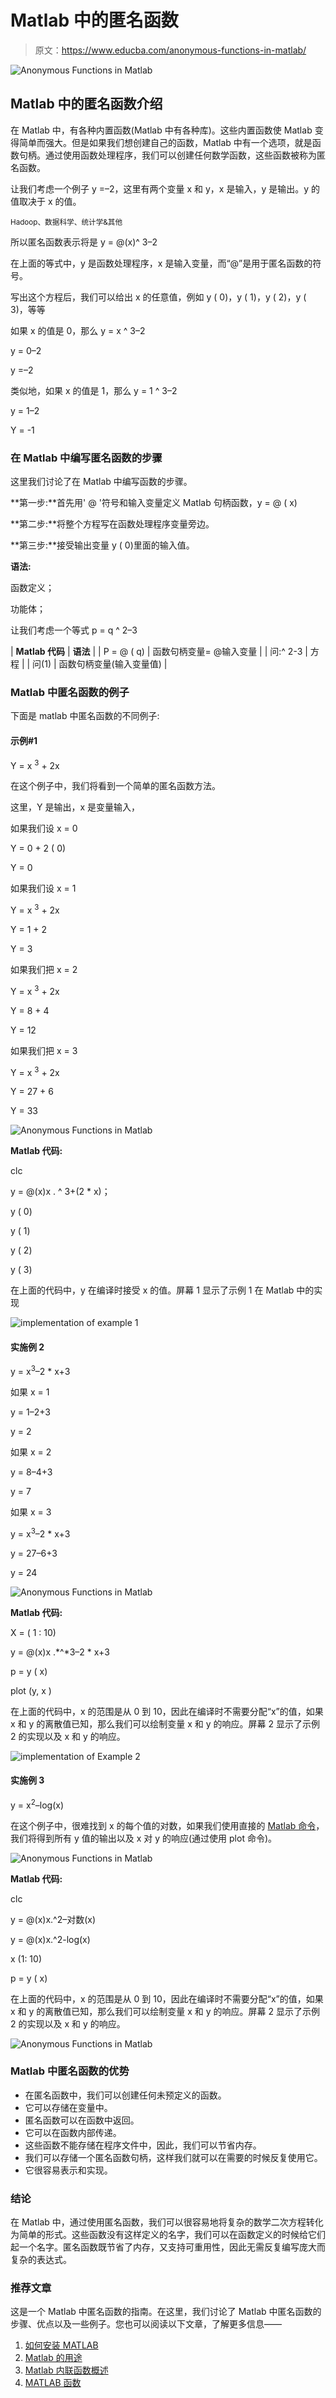 # Matlab 中的匿名函数

> 原文：<https://www.educba.com/anonymous-functions-in-matlab/>

![Anonymous Functions in Matlab](img/9513ef592b740c2d2f2db2a684535684.png)



## Matlab 中的匿名函数介绍

在 Matlab 中，有各种内置函数(Matlab 中有各种库)。这些内置函数使 Matlab 变得简单而强大。但是如果我们想创建自己的函数，Matlab 中有一个选项，就是函数句柄。通过使用函数处理程序，我们可以创建任何数学函数，这些函数被称为匿名函数。

让我们考虑一个例子 y =–2，这里有两个变量 x 和 y，x 是输入，y 是输出。y 的值取决于 x 的值。

<small>Hadoop、数据科学、统计学&其他</small>

所以匿名函数表示将是 y = @(x)^ 3–2

在上面的等式中，y 是函数处理程序，x 是输入变量，而“@”是用于匿名函数的符号。

写出这个方程后，我们可以给出 x 的任意值，例如 y ( 0)，y ( 1)，y ( 2)，y ( 3)，等等

如果 x 的值是 0，那么 y = x ^ 3–2

y = 0–2

y =–2

类似地，如果 x 的值是 1，那么 y = 1 ^ 3–2

y = 1–2

Y = -1

### 在 Matlab 中编写匿名函数的步骤

这里我们讨论了在 Matlab 中编写函数的步骤。

**第一步:**首先用' @ '符号和输入变量定义 Matlab 句柄函数，y = @ ( x)

**第二步:**将整个方程写在函数处理程序变量旁边。

**第三步:**接受输出变量 y ( 0)里面的输入值。

**语法:**

函数定义；

功能体；

让我们考虑一个等式 p = q ^ 2–3

| **Matlab 代码** | **语法** |
| P = @ ( q) | 函数句柄变量= @输入变量 |
| 问:^ 2-3 | 方程 |
| 问(1) | 函数句柄变量(输入变量值) |

### Matlab 中匿名函数的例子

下面是 matlab 中匿名函数的不同例子:

#### 示例#1

Y = x <sup>3</sup> + 2x

在这个例子中，我们将看到一个简单的匿名函数方法。

这里，Y 是输出，x 是变量输入，

如果我们设 x = 0

Y = 0 + 2 ( 0)

Y = 0

如果我们设 x = 1

Y = x <sup>3</sup> + 2x

Y = 1 + 2

Y = 3

如果我们把 x = 2

Y = x <sup>3</sup> + 2x

Y = 8 + 4

Y = 12

如果我们把 x = 3

Y = x <sup>3</sup> + 2x

Y = 27 + 6

Y = 33

![Anonymous Functions in Matlab](img/574fad3a0ebef6ed2dca4fb47b4509ae.png)



**Matlab 代码:**

clc

y = @(x)x . ^ 3+(2 * x)；

y ( 0)

y ( 1)

y ( 2)

y ( 3)

在上面的代码中，y 在编译时接受 x 的值。屏幕 1 显示了示例 1 在 Matlab 中的实现

![implementation of example 1](img/d73e3b71824e239c55df01f1542e5eea.png)



#### 实施例 2

y = x<sup>3</sup>–2 * x+3

如果 x = 1

y = 1–2+3

y = 2

如果 x = 2

y = 8–4+3

y = 7

如果 x = 3

y = x<sup>3</sup>–2 * x+3

y = 27–6+3

y = 24

![Anonymous Functions in Matlab](img/f5d8176751860e67239011c55c66d2d3.png)



**Matlab 代码:**

X = ( 1 : 10)

y = @(x)x .*^*3–2 * x+3

p = y ( x)

plot (y, x )

在上面的代码中，x 的范围是从 0 到 10，因此在编译时不需要分配“x”的值，如果 x 和 y 的离散值已知，那么我们可以绘制变量 x 和 y 的响应。屏幕 2 显示了示例 2 的实现以及 x 和 y 的响应。

![ implementation of Example 2 ](img/a05bb85fb52e1169de4771c8092d778d.png)



#### 实施例 3

y = x<sup>2</sup>–log(x)

在这个例子中，很难找到 x 的每个值的对数，如果我们使用直接的 [Matlab 命令](https://www.educba.com/matlab-commands/)，我们将得到所有 y 值的输出以及 x 对 y 的响应(通过使用 plot 命令)。

![Anonymous Functions in Matlab](img/dc57dd3d568c8370bc23f457f4e9c51b.png)



**Matlab 代码:**

clc

y = @(x)x.^2–对数(x)

y = @(x)x.^2-log(x)

x (1: 10)

p = y ( x)

在上面的代码中，x 的范围是从 0 到 10，因此在编译时不需要分配“x”的值，如果 x 和 y 的离散值已知，那么我们可以绘制变量 x 和 y 的响应。屏幕 2 显示了示例 2 的实现以及 x 和 y 的响应。

![Anonymous Functions in Matlab](img/577ee04c920ff6f010942a5b271b2511.png)



### Matlab 中匿名函数的优势

*   在匿名函数中，我们可以创建任何未预定义的函数。
*   它可以存储在变量中。
*   匿名函数可以在函数中返回。
*   它可以在函数内部传递。
*   这些函数不能存储在程序文件中，因此，我们可以节省内存。
*   我们可以存储一个匿名函数句柄，这样我们就可以在需要的时候反复使用它。
*   它很容易表示和实现。

### 结论

在 Matlab 中，通过使用匿名函数，我们可以很容易地将复杂的数学二次方程转化为简单的形式。这些函数没有这样定义的名字，我们可以在函数定义的时候给它们起一个名字。匿名函数既节省了内存，又支持可重用性，因此无需反复编写庞大而复杂的表达式。

### 推荐文章

这是一个 Matlab 中匿名函数的指南。在这里，我们讨论了 Matlab 中匿名函数的步骤、优点以及一些例子。您也可以阅读以下文章，了解更多信息——

1.  [如何安装 MATLAB](https://www.educba.com/install-matlab/)
2.  [Matlab 的用途](https://www.educba.com/uses-of-matlab/)
3.  [Matlab 内联函数概述](https://www.educba.com/inline-functions-in-matlab/)
4.  [MATLAB 函数](https://www.educba.com/matlab-functions/)





